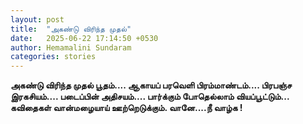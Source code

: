 ```yaml
---
layout: post
title:  "அகண்டு விரிந்த முதல்"
date:   2025-06-22 17:14:50 +0530
author: Hemamalini Sundaram
categories: stories
---
```


**அகண்டு விரிந்த முதல் பூதம்\.... ஆகாயப் பரவெளி பிரம்மாண்டம்\.... பிரபஞ்ச
இரகசியம்\.... படைப்பின் அதிசயம்\.... பார்க்கும் போதெல்லாம் வியப்பூட்டும்\... கவிதைகள்
வான்மழையாய் ஊற்றெடுக்கும். வானே\....நீ வாழ்க !**
